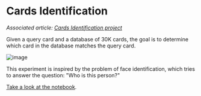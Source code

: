 # Cards Identification

*Associated article: [Cards Identification project](https://manuelz.github.io/projects/cards-identification/)*

Given a query card and a database of 30K cards, the goal is to determine which card in the database matches the query card.

![image](https://github.com/user-attachments/assets/f7821999-0585-45d2-888e-9f032496e599)


This experiment is inspired by the problem of face identification, which tries to answer the question: "Who is this person?"

[Take a look at the notebook](siamese_pt/Siamese_pytorch.ipynb).

